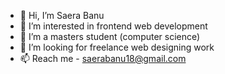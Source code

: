 - 👋 Hi, I’m Saera Banu
- 👀 I’m interested in frontend web development
- 🌱 I’m a masters student (computer science)
- 💞️ I’m looking for freelance web designing work
- 📫 Reach me - saerabanu18@gmail.com

<!---
SaeraBanu/SaeraBanu is a ✨ special ✨ repository because its `README.md` (this file) appears on your GitHub profile.
You can click the Preview link to take a look at your changes.
--->
